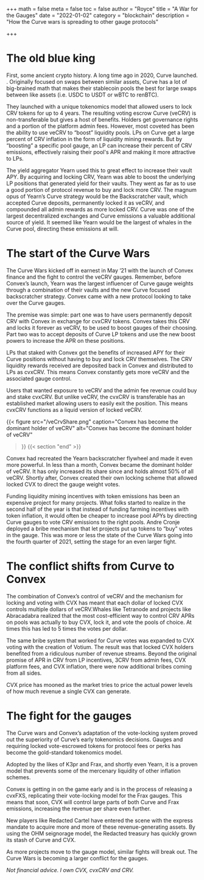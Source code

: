 +++
math = false 
meta = false
toc = false
author = "Royce"
title = "A War for the Gauges"
date = "2022-01-02"
category = "blockchain"
description = "How the Curve wars is spreading to other gauge protocols"

+++

# The old blue king

First, some ancient crypto history. A long time ago in 2020, Curve launched. . Originally focused on swaps between similar assets, Curve has a lot of big-brained math that makes their stablecoin pools the best for large swaps between like assets (i.e. USDC to USDT or wBTC to renBTC).

They launched with a unique tokenomics model that allowed users to lock CRV tokens for up to 4 years. The resulting voting escrow Curve (veCRV) is non-transferable but gives a host of benefits. Holders get governance rights and a portion of the platform admin fees. However, most coveted has been the ability to use veCRV to “boost” liquidity pools. LPs on Curve get a large percent of CRV inflation in the form of liquidity mining rewards. But by “boosting” a specific pool gauge, an LP can increase their percent of CRV emissions, effectively raising their pool's APR and making it more attractive to LPs.

The yield aggregator Yearn used this to great effect to increase their vault APY. By acquiring and locking CRV, Yearn was able to boost the underlying LP positions that generated yield for their vaults. They went as far as to use a good portion of protocol revenue to buy and lock more CRV. The magnum opus of Yearn’s Curve strategy would be the Backscratcher vault, which accepted Curve deposits, permanently locked it as veCRV, and compounded all admin rewards as more locked CRV. Curve was one of the largest decentralized exchanges and Curve emissions a valuable additional source of yield. It seemed like Yearn would be the largest of whales in the Curve pool, directing these emissions at will.

# The start of the Curve Wars

The Curve Wars kicked off in earnest in May ‘21 with the launch of Convex finance and the fight to control the veCRV gauges. Remember, before Convex’s launch, Yearn was the largest influencer of Curve gauge weights through a combination of their vaults and the new Curve focused backscratcher strategy. Convex came with a new protocol looking to take over the Curve gauges.

The premise was simple: part one was to have users permanently deposit CRV with Convex in exchange for cvxCRV tokens. Convex takes this CRV and locks it forever as veCRV, to be used to boost gauges of their choosing. Part two was to accept deposits of Curve LP tokens and use the new boost powers to increase the APR on these positions.

LPs that staked with Convex got the benefits of increased APY for their Curve positions without having to buy and lock CRV themselves. The CRV liquidity rewards received are deposited back in Convex and distributed to LPs as cvxCRV. This means Convex constantly gets more veCRV and the associated gauge control.

Users that wanted exposure to veCRV and the admin fee revenue could buy and stake cvxCRV. But unlike veCRV, the cvxCRV is transferable has an established market allowing users to easily exit the position. This means cvxCRV functions as a liquid version of locked veCRV.

{{< figure
  src="/veCrvShare.png"
  caption="Convex has become the dominant holder of veCRV"
  alt="Convex has become the dominant holder of veCRV"
 >}}
{{< section "end" >}}

Convex had recreated the Yearn backscratcher flywheel and made it even more powerful. In less than a month, Convex became the dominant holder of veCRV. It has only increased its share since and holds almost 50% of all veCRV. Shortly after, Convex created their own locking scheme that allowed locked CVX to direct the gauge weight votes.

Funding liquidity mining incentives with token emissions has been an expensive project for many projects. What folks started to realize in the second half of the year is that instead of funding farming incentives with token inflation, it would often be cheaper to increase pool APYs by directing Curve gauges to vote CRV emissions to the right pools. Andre Cronje deployed a bribe mechanism that let projects put up tokens to “buy” votes in the gauge.
This was more or less the state of the Curve Wars going into the fourth quarter of 2021, setting the stage for an even larger fight.

# The conflict shifts from Curve to Convex

The combination of Convex’s control of veCRV and the mechanism for locking and voting with CVX has meant that each dollar of locked CVX controls multiple dollars of veCRV.Whales like Tetranode and projects like Abracadabra realized that the most cost-efficient way to control CRV APRs on pools was actually to buy CVX, lock it, and vote the pools of choice. At times this has led to 5 times the votes per dollar.

The same bribe system that worked for Curve votes was expanded to CVX voting with the creation of Votium. The result was that locked CVX holders benefited from a ridiculous number of revenue streams. Beyond the original promise of APR in CRV from LP incentives, 3CRV from admin fees, CVX platform fees, and CVX inflation, there were now additional bribes coming from all sides.

CVX price has mooned as the market tries to price the actual power levels of how much revenue a single CVX can generate.

# The fight for the gauges

The Curve wars and Convex’s adaptation of the vote-locking system proved out the superiority of Curve’s early tokenomics decisions. Gauges and requiring locked vote-escrowed tokens for protocol fees or perks has become the gold-standard tokenomics model. 

Adopted by the likes of K3pr and Frax, and shortly even Yearn, it is a proven model that prevents some of the mercenary liquidity of other inflation schemes.

Convex is getting in on the game early and is in the process of releasing a cvxFXS, replicating their vote-locking model for the Frax gauges. This means that soon, CVX will control large parts of both Curve and Frax emissions, increasing the revenue per share even further.

New players like Redacted Cartel have entered the scene with the express mandate to acquire more and more of these revenue-generating assets. By using the OHM seignorage model, the Redacted treasury has quickly grown its stash of Curve and CVX.

As more projects move to the gauge model, similar fights will break out. The Curve Wars is becoming a larger conflict for the gauges.

_Not financial advice. I own CVX, cvxCRV and CRV._ 